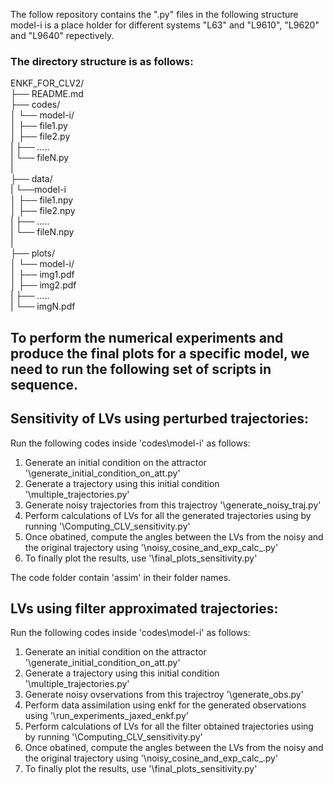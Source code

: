 The follow repository contains the ".py" files in the following structure
model-i is a place holder for different systems "L63" and "L9610", "L9620" and "L9640" repectively.

### The directory structure is as follows:

ENKF_FOR_CLV2/  
├── README.md  
├── codes/  
│   └── model-i/  
│       ├── file1.py  
│       ├──  file2.py  
|       ├──  .....  
|       └──  fileN.py  
|  
├── data/  
|   └──model-i  
│       ├── file1.npy  
│       ├── file2.npy  
|       ├── .....  
|       └── fileN.npy  
|  
├── plots/  
│   └── model-i/  
│       ├──  img1.pdf  
│       ├──  img2.pdf  
|       ├──  .....  
|       └──  imgN.pdf  

## To perform the numerical experiments and produce the final plots for a specific model, we need to run the following set of scripts in sequence.

## Sensitivity of LVs using perturbed trajectories:
Run the following codes inside 'codes\model-i\' as follows:
1. Generate an initial condition on the attractor '\generate_initial_condition_on_att.py'
2. Generate a trajectory using this initial condition '\multiple_trajectories.py'
3. Generate noisy trajectories from this trajectroy '\generate_noisy_traj.py'
4. Perform calculations of LVs for all the generated trajectories using by running '\Computing_CLV_sensitivity.py'
5. Once obatined, compute the angles between the LVs from the noisy and the original trajectory using '\noisy_cosine_and_exp_calc_.py'
6. To finally plot the results, use '\final_plots_sensitivity.py'

The code folder contain 'assim' in their folder names.
## LVs using filter approximated trajectories:
Run the following codes inside 'codes\model-i\' as follows:
1. Generate an initial condition on the attractor '\generate_initial_condition_on_att.py'
2. Generate a trajectory using this initial condition '\multiple_trajectories.py'
3. Generate noisy ovservations from this trajectroy '\generate_obs.py'
4. Perform data assimilation using enkf for the generated observations using '\run_experiments_jaxed_enkf.py'
5. Perform calculations of LVs for all the filter obtained trajectories using by running '\Computing_CLV_sensitivity.py'
6. Once obatined, compute the angles between the LVs from the noisy and the original trajectory using '\noisy_cosine_and_exp_calc_.py'
7. To finally plot the results, use '\final_plots_sensitivity.py'
